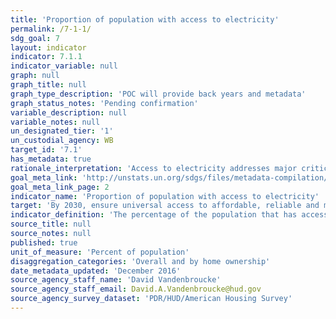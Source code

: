 ```yaml
---
title: 'Proportion of population with access to electricity'
permalink: /7-1-1/
sdg_goal: 7
layout: indicator
indicator: 7.1.1
indicator_variable: null
graph: null
graph_title: null
graph_type_description: 'POC will provide back years and metadata'
graph_status_notes: 'Pending confirmation'
variable_description: null
variable_notes: null
un_designated_tier: '1'
un_custodial_agency: WB
target_id: '7.1'
has_metadata: true
rationale_interpretation: 'Access to electricity addresses major critical issues in all the dimensions of sustainable development. The target has a wide range of social and economic impacts, including facilitating development of household-based income generating activities and lightening the burden of household tasks.'
goal_meta_link: 'http://unstats.un.org/sdgs/files/metadata-compilation/Metadata-Goal-7.pdf'
goal_meta_link_page: 2
indicator_name: 'Proportion of population with access to electricity'
target: 'By 2030, ensure universal access to affordable, reliable and modern energy services.'
indicator_definition: 'The percentage of the population that has access to electricity, based on national household surveys. Given the low frequency and the regional distribution of some surveys, a number of countries have gaps in available data. To develop the historical evolution and starting point of electrification rates, a simple modeling approach was adopted to fill in the missing data points - around 1990, 2000, 2010 and 2012. This modeling approach allowed the estimation of electrification rates for 212 countries over these time periods. The SE4ALL Global Tracking Framework Report (2013) referenced below provides more details on the suggested methodology for tracking access to energy (Chapter 2, Section 1, page 82-87).'
source_title: null
source_notes: null
published: true
unit_of_measure: 'Percent of population'
disaggregation_categories: 'Overall and by home ownership'
date_metadata_updated: 'December 2016'
source_agency_staff_name: 'David Vandenbroucke'
source_agency_staff_email: David.A.Vandenbroucke@hud.gov
source_agency_survey_dataset: 'PDR/HUD/American Housing Survey'
---
```

